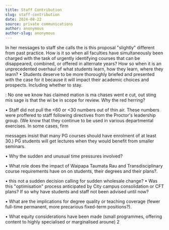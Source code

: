 ```yaml
---
title: Staff Contribution
slug: staff-contribution
date: 2024-08-22
source: private communications
author: anonymous
author-slug: anonymous
---
```

In her messages to staff she calls the is this proposal "slightly" different from past practice. How is it so when all faculties have simultaneously been charged with the task of urgently identifying courses that can be disappeared, combined, or offered in alternate years? How so when it is an unprecedented overhaul of what students learn, how they learn, where they learn?
• Students deserve to be more thoroughly briefed and presented with the case for it because it will impact their academic choices and prospects. Including whether to stay.

: No one we know has claimed mation is ma chases went e cut, out sting mis sage is that the wi be in scope for review.
Why the red herring?

• Staff did not pull the <60 or <30 numbers out of thin air. These numbers were proffered to staff following directives from the Proctor's leadership group. (We know that they continue to be used in various departmental exercises. In some cases, firm

messages insist that many PG courses should have enrolment of at least 30.) PG students will get lectures when they would benefit from smaller seminars.

• Why the sudden and unusual time pressures involved?

• What role does the impact of Waipapa Taumata Rau and Transdisciplinary course requirements have on on students, their degrees and their plans?.

• this not a sudden decision calling for sudden wholesale change?
• Was this "optimisation" process anticipated by City campus consolidation or CFT plans? If so why have students and staff not been advised until now?

• What are the implications for degree quality or teaching coverage (fewer full-time permanent, more precarious fixed-term positions?).

• What equity considerations have been made (small programmes, offering content to highly specialised or marginalised
aroune) 2